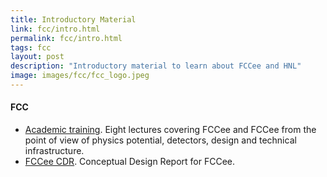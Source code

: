 ```yaml
---
title: Introductory Material
link: fcc/intro.html
permalink: fcc/intro.html
tags: fcc
layout: post
description: "Introductory material to learn about FCCee and HNL"
image: images/fcc/fcc_logo.jpeg
---
```


#### FCC
- [Academic training](https://fcc.web.cern.ch/Pages/news/FCC-Academic-Training.aspx). Eight lectures covering FCCee and FCCee from the point of view of physics potential, detectors, design and technical infrastructure.
- [FCCee CDR](https://cds.cern.ch/record/2651299?ln=en). Conceptual Design Report for FCCee. 




